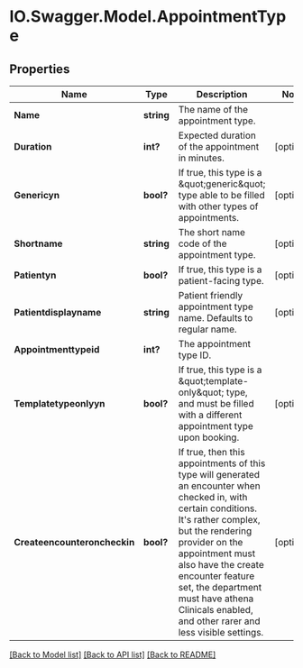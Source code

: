 # IO.Swagger.Model.AppointmentType
## Properties

Name | Type | Description | Notes
------------ | ------------- | ------------- | -------------
**Name** | **string** | The name of the appointment type. | 
**Duration** | **int?** | Expected duration of the appointment in minutes. | [optional] 
**Genericyn** | **bool?** | If true, this type is a \&quot;generic\&quot; type able to be filled with other types of appointments. | [optional] 
**Shortname** | **string** | The short name code of the appointment type. | [optional] 
**Patientyn** | **bool?** | If true, this type is a patient-facing type. | [optional] 
**Patientdisplayname** | **string** | Patient friendly appointment type name. Defaults to regular name. | [optional] 
**Appointmenttypeid** | **int?** | The appointment type ID. | 
**Templatetypeonlyyn** | **bool?** | If true, this type is a \&quot;template-only\&quot; type, and must be filled with a different appointment type upon booking. | [optional] 
**Createencounteroncheckin** | **bool?** | If true, then this appointments of this type will generated an encounter when checked in, with certain conditions. It&#x27;s rather complex, but the rendering provider on the appointment must also have the create encounter feature set, the department must have athena Clinicals enabled, and other rarer and less visible settings.  | [optional] 

[[Back to Model list]](../README.md#documentation-for-models) [[Back to API list]](../README.md#documentation-for-api-endpoints) [[Back to README]](../README.md)

